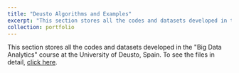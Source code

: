 ```yaml
---
title: "Deusto Algorithms and Examples"
excerpt: "This section stores all the codes and datasets developed in the "Big Data Analytics" course at the University of Deusto, Spain. Here we put in practice tools such as text mining  <br/><img src='/images/deusto.jpg'>"
collection: portfolio
---
```


This section stores all the codes and datasets developed in the "Big Data Analytics" course at the University of Deusto, Spain. To see the files in detail, [click here](https://github.com/Diego-Alonso-544/Diego-Alonso-544.github.io/tree/master/deusto_docs).
